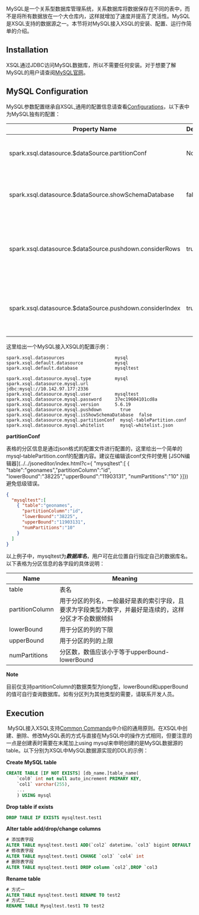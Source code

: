 MySQL是一个关系型数据库管理系统，关系数据库将数据保存在不同的表中，而不是将所有数据放在一个大仓库内，这样就增加了速度并提高了灵活性。MySQL是XSQL支持的数据源之一。本节将对MySQL接入XSQL的安装、配置、运行作简单的介绍。

## Installation

​	XSQL通过JDBC访问MySQL数据库，所以不需要任何安装。对于想要了解MySQL的用户请查阅[MySQL官网][1]。

[ 1 ]: https://dev.mysql.com/doc/refman/8.0/en/ "MySQL帮助文档"
## MySQL Configuration

MySQL参数配置继承自XSQL,通用的配置信息请查看[Configurations](../configurations/common.md)，以下表中为MySQL独有的配置：

| Property Name                                            | Default | Meaning                                                      |
| -------------------------------------------------------- | ------- | ------------------------------------------------------------ |
| spark.xsql.datasource.$dataSource.partitionConf          | None    | 在非下推情况下用于指定MySQL数据源的Database中Table的分区信息 |
| spark.xsql.datasource.$dataSource.showSchemaDatabase     | false   | 用于控制是否显示MySQL自带的信息数据库information_schema.默认为不显示 |
| spark.xsql.datasource.$dataSource.pushdown.considerRows  | true    | 在设置数据源下推的情况下，用于控制是否根据表的行数（表的行数从information_schema库中获取，为近似值）来决定下推执行。 |
| spark.xsql.datasource.$dataSource.pushdown.considerIndex | true    | 在设置数据源下推的情况下，用于控制是否根据表的索引信息来决定下推执行。目前仅用于多表连接的情况。 |

这里给出一个MySQL接入XSQL的配置示例：

```properties
spark.xsql.datasources                   mysql
spark.xsql.default.datasource            mysql
spark.xsql.default.database              mysqltest

spark.xsql.datasource.mysql.type         mysql
spark.xsql.datasource.mysql.url          jdbc:mysql://10.142.97.177:2336
spark.xsql.datasource.mysql.user         mysqltest
spark.xsql.datasource.mysql.password     37ec19604101cd8a
spark.xsql.datasource.mysql.version      5.6.19
spark.xsql.datasource.mysql.pushdown       true
spark.xsql.datasource.mysql.isShowSchemaDatabase  false
spark.xsql.datasource.mysql.partitionConf  mysql-tablePartition.conf
spark.xsql.datasource.mysql.whitelist      mysql-whitelist.json
```

**partitionConf**

表格的分区信息是通过json格式的配置文件进行配置的，这里给出一个简单的mysql-tablePartition.conf的配置内容。建议在编辑该conf文件时使用 [JSON编辑器](../../jsoneditor/index.html?c={  "mysqltest":[ { "table":"geonames","partitionColumn":"id", "lowerBound":"38225","upperBound":"11903131", "numPartitions":"10" }]}) 避免低级错误。

```json
{
  "mysqltest":[
    { "table":"geonames",
      "partitionColumn":"id",
      "lowerBound":"38225",
      "upperBound":"11903131",
      "numPartitions":"10"
    }
  ]
}
```

以上例子中，mysqltest为***数据库名***，用户可在此位置自行指定自己的数据库名。以下表格为分区信息的各字段的具体说明：

| Name            | Meaning                                                      |
| --------------- | ------------------------------------------------------------ |
| table           | 表名                                                         |
| partitionColumn | 用于分区的列名，一般最好是表的索引字段，且要求为字段类型为数字，并最好是连续的，这样分区才不会数据倾斜 |
| lowerBound      | 用于分区的列的下限                                           |
| upperBound      | 用于分区的列的上限                                           |
| numPartitions   | 分区数，数值应该小于等于upperBound-lowerBound                |

**Note**

目前仅支持partitionColumn的数据类型为long型，lowerBound和upperBound的值可自行查询数据库。如有分区列为其他类型的需要，请联系开发人员。
## Execution

​	MySQL接入XSQL支持[Common Commands](../execution/common.md)中介绍的通用原则。在XSQL中创建、删除、修改MySQL表的方式与直接在MySQL中的操作方式相同，但要注意的一点是创建表时需要在末尾加上using mysql来申明创建的是MySQL数据源的table。以下分别为XSQL中MySQL数据源实现的DDL的示例：

**Create MySQL table**

```sql
CREATE TABLE [IF NOT EXISTS] [db_name.]table_name(
    `col0` int not null auto_increment PRIMARY KEY,
    `col1` varchar(255),
    ...
    ) USING mysql
```

**Drop  table if exists**

```sql
DROP TABLE IF EXISTS mysqltest.test1
```

**Alter table  add/drop/change  columns**

```sql
# 添加表字段
ALTER TABLE mysqltest.test1 ADD(`col2` datetime，`col3` bigint DEFAULT 0)
# 修改表字段
ALTER TABLE mysqltest.test1 CHANGE `col3` `col4` int
# 删除表字段
ALTER TABLE mysqltest.test1 DROP column `col2`,DROP `col3
```

**Rename table**

```sql
# 方式一
ALTER TABLE mysqltest.test1 RENAME TO test2
# 方式二
RENAME TABLE Mysqltest.test1 TO test2
```
